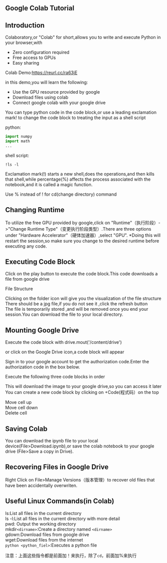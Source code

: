 ## Google Colab Tutorial  

## Introduction  

Colaboratory,or "Colab" for short,allows you to write and execute Python in your browser,with  
* Zero configuration required  
* Free access to GPUs  
* Easy sharing  


Colab Demo:https://reurl.cc/ra63jE  

in this demo,you will learn the following:  
* Use the GPU resource provided by google  
* Download files using colab  
* Connect google colab with your google drive  


You can type python code in the code block,or use a leading exclamation mark! to change the code block to treating the input as a shell script  

python:  
```python
import numpy
import math
...
```


shell script:  
```
!ls -l
```

Exclamation mark(!) starts a new shell,does the operations,and then kills that shell,while percentage(%) affects the process associated with the notebook,and it is called a magic function.  

Use % instead of ! for cd(change directory) command  

## Changing Runtime  

To utilize the free GPU provided by google,click on "Runtime"（执行阶段）->"Change Runtime Type"（变更执行阶段类型）.There are three options under "Hardware Accelerator"（硬体加速器）,select "GPU".
*Doing this will restart the session,so make sure you change to the desired runtime before executing any code.  

## Executing Code Block  
Click on the play button to execute the code block.This code downloads a file from google drive  

File Structure  

Clicking on the folder icon will give you the visualization of the file structure  
There should be a jpg file,if you do not see it ,click the refresh button  
The file is temporarily stored ,and will be removed once you end your session.You can download the file to your local directory.  

## Mounting Google Drive  
Execute the code block with drive.mout('/content/drive')  

or click on the Google Drive icon,a code block will appear  

Sign in to your google account to get the authorization code.Enter the authorization code in the box below.  

Execute the following three code blocks in order  

This will download the image to your google drive,so you can access it later  
You can create a new code block by clicking on +Code(程式码）on the top   

Move cell up  
Move cell down  
Delete cell  

## Saving Colab  
You can download the ipynb file to your local device(File>Download.ipynb),or save the colab notebook to your google drive (File>Save a copy in Drive).  

## Recovering Files in Google Drive   
Right Click on File>Manage Versions（版本管理）to recover old files that have been accidentally overwriten.  
  

## Useful Linux Commands(in Colab)  

ls:List all files in the current directory  
ls -l:List all files in the current directory with more detail  
pwd: Output the working directory  
mkdir`<dirname>`:Create a directory named  `<dirname>`  
gdown:Download files from google drive  
wget:Download files from the internet  
`python <python_fiel>`:Executes a python file  

注意：上面这些指令都是前面加！来执行，除了`cd`，前面加%来执行  





